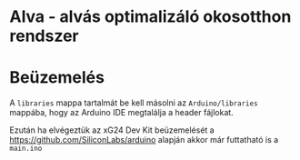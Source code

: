 # Alva - alvás optimalizáló okosotthon rendszer

# Beüzemelés

A `libraries` mappa tartalmát be kell másolni az `Arduino/libraries` mappába, hogy az Arduino IDE megtalálja a header fájlokat.

Ezután ha elvégeztük az xG24 Dev Kit beüzemelését a https://github.com/SiliconLabs/arduino alapján akkor már futtatható is a `main.ino`